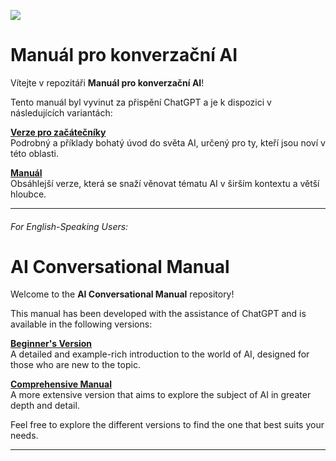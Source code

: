 ![](https://thaiconfig.com/wp-content/uploads/2023/03/What-is-AI-Artificial-Intelligence.png)

# Manuál pro konverzační AI

Vítejte v repozitáři **Manuál pro konverzační AI**!

Tento manuál byl vyvinut za přispění ChatGPT a je k dispozici v následujících variantách:

[**Verze pro začátečníky**](CZ/Manual_pro_AI_zactectici.md)  
Podrobný a příklady bohatý úvod do světa AI, určený pro ty, kteří jsou noví v této oblasti.

[**Manuál**](CZ/Manual_pro_AI.md)  
Obsáhlejší verze, která se snaží věnovat tématu AI v širším kontextu a větší hloubce.

---

###### For English-Speaking Users:



# AI Conversational Manual

Welcome to the **AI Conversational Manual** repository!

This manual has been developed with the assistance of ChatGPT and is available in the following versions:

[**Beginner's Version**](EN/Manual_for_AI_beginners.md)  
A detailed and example-rich introduction to the world of AI, designed for those who are new to the topic.

[**Comprehensive Manual**](EN/Manual_for_AI.md)  
A more extensive version that aims to explore the subject of AI in greater depth and detail.

Feel free to explore the different versions to find the one that best suits your needs.

---
